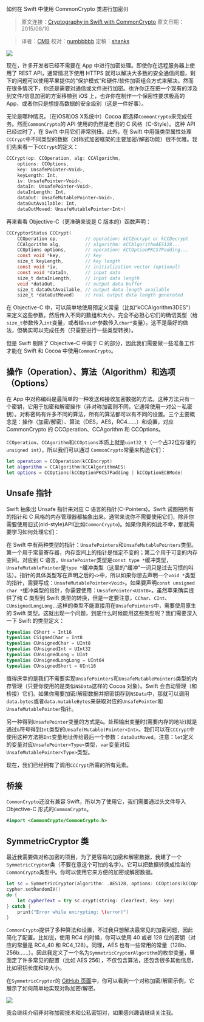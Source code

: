 如何在 Swift 中使用 CommonCrypto 类进行加密(I)

> 原文连接：[Cryptography in Swift with CommonCrypto](http://digitalleaves.com/blog/2015/08/commoncrypto-in-swift)
> 原文日期：2015/08/10

> 译者：[CMB](https://github.com/chenmingbiao)
> 校对：[numbbbbb](https://github.com/numbbbbb)
> 定稿：[shanks](http://codebuild.me)


![](http://swift.gg/img/articles/commoncrypto-in-swift/34909577.jpg)

现在，许多开发者已经不需要在 App 中进行加密处理。即使你在远程服务器上使用了 REST API，通常情况下使用 HTTPS 就可以解决大多数的安全通信问题，剩下的问题可以使用苹果提供的“保护模式”和硬件/软件加密组合方式来解决。然而在很多情况下，你还是需要对通信或文件进行加密。也许你正在把一个现有的涉及到文件/信息加密的方案移植到 iOS 上，也许你在制作一个保密性要求极高的App，或者你只是想提高数据的安全级别（这是一件好事）。



无论是哪种情况，（在iOS和OS X系统中）Cocoa 都选择`CommonCrypto`来完成任务。然而`CommonCrypto`的 API 使用的仍然是老旧的 C 风格（C-Style）。这种 API 已经过时了，在 Swift 中用它们非常别扭。此外，在 Swift 中用强类型属性处理`CCCrypt`中不同类型的数据（对称式加密框架的主要加密/解密功能）很不优雅。我们先来看一下`CCCrypt`的定义：

```objectivec
CCCrypt(op: CCOperation, alg: CCAlgorithm, 
	options: CCOptions, 
	key: UnsafePointer<Void>, 
	keyLength: Int, 
	iv: UnsafePointer<Void>, 
	dataIn: UnsafePointer<Void>, 
	dataInLength: Int, 
	dataOut: UnsafeMutablePointer<Void>, 
	dataOutAvailable: Int, 
	dataOutMoved: UnsafeMutablePointer<Int>)
```

再来看看 Objective-C（更准确来说是 C 版本的）函数声明：

```objectivec
CCCryptorStatus CCCrypt(
	CCOperation op,          // operation: kCCEncrypt or kCCDecrypt
	CCAlgorithm alg,         // algorithm: kCCAlgorithmAES128... 
	CCOptions options,       // operation: kCCOptionPKCS7Padding...
	const void *key,         // key
	size_t keyLength,        // key length
	const void *iv,          // initialization vector (optional)
	const void *dataIn,      // input data
	size_t dataInLength,     // input data length
	void *dataOut,           // output data buffer
	size_t dataOutAvailable, // output data length available
	size_t *dataOutMoved)    // real output data length generated
```

在 Objective-C 中，可以简单地使用预定义常量（比如“kCCAlgorithm3DES”）来定义这些参数，然后传入不同的数组和大小，完全不必担心它们的确切类型（给`size_t`参数传入`int`变量，或者给`void*`参数传入`char*`变量）。这不是最好的做法，但确实可以完成任务（只需要进行一些类型转换）。

但是 Swift 剔除了 Objective-C 中属于 C 的部分，因此我们需要做一些准备工作才能在 Swift 和 Cocoa 中使用`CommonCrypto`。

## 操作（Operation）、算法（Algorithm）和选项（Options）

在 App 中对称编码是最简单的一种发送和接收加密数据的方法。这种方法只有一个密钥，它用于加密和解密操作（非对称加密则不同，它通常使用一对公－私密钥）。对称密码有许多不同的算法，所有的算法都可以有不同的设置。三个主要概念是：操作（加密/解密）、算法（DES，AES，RC4……）和设置，对应 CommonCrypto 的 CCOperation、CCAgorithm 和 CCOptions。

`CCOperation`、`CCAgorithm`和`CCOptions`本质上就是`uint32_t`（一个占32位存储的`unsigned int`），所以我们可以通过 `CommonCrypto`常量来构造它们：

```swift
let operation = CCOperation(kCCEncrypt)
let algorithm = CCAlgorithm(kCCAlgorithmAES)
let options = CCOptions(kCCOptionPKCS7Padding | kCCOptionECBMode)
```

## Unsafe 指针

Swift 抽象出 Unsafe 指针来对应 C 语言的指针(C-Pointers)。Swift 试图把所有的指针和 C 风格的内存管理器都抽象出来。通常来说你不需要使用它们，除非你需要使用旧式(old-style)API(比如`CommonCrypto`)。如果你真的如此不幸，那就需要学习如何处理它们：

在 Swift 中有两种类型的指针：`UnsafePointers`和`UnsafeMutablePointers`类型。第一个用于常量寄存器，内存空间上的指针是恒定不变的；第二个用于可变的内存空间。对应到 C 语言，`UnsafePointer`类型是`const type *`缓冲类型，`UnsafeMutablePointer`是`type *`缓冲类型（这里的"缓冲"一词只是过去习惯的叫法）。指针的具体类型写在声明之后的`<>`中，所以如果你想去声明一个`void *`类型的指针，需要写成：`UnsafeMutablePointer<Void>`。如果要声明`const unsigned char *`缓冲类型的指针，你需要使用：`UnsafePointer<UInt8>`。虽然苹果确实提供了纯 C 类型到 Swift 类型的转换，但是一定要注意，`CChar`、`CInt`、`CUnsignedLongLong`…这样的类型不能直接用在`UnsafePointers`中，需要使用原生的 Swift 类型。这就出现一个问题，到底什么时候能用这些类型呢？我们需要深入一下 Swift 的类型定义：

```swift
typealias CShort = Int16
typealias CSignedChar = Int8
typealias CUnsignedChar = UInt8
typealias CUnsignedInt = UInt32
typealias CUnsignedLong = UInt
typealias CUnsignedLongLong = UInt64
typealias CUnsignedShort = UInt16
```

值得庆幸的是我们不需要实现`UnsafePointers`和`UnsafeMutablePointers`类型的内存管理（只要你使用的是类似`NSData`这样的 Cocoa 对象）。Swift 会自动管理（和桥接）它们。如果你需要加密/解密数据并把密钥存到`NSData`中，那就可以调用`data.bytes`或者`data.mutableBytes`来获取对应的`UnsafePointer`和`UnsafeMutablePointer`指针。

另一种得到`UnsafePointer`变量的方式是`&`。处理输出变量时(需要内存的地址)就是通过`&`符号得到`Int`类型的`Unsafe(Mutable)Pointer<Int>`。我们可以在`CCCrypt`中使用这种方法把`Int`变量地址传给最后一个参数：`dataOutMoved`。注意：`let`定义的变量对应`UnsafePointer<Type>`类型，`var`变量对应`UnsafeMutablePointer<Type>`类型。

现在，我们已经拥有了调用`CCCrypt`所需的所有元素。

## 桥接

`CommonCrypto`还没有兼容 Swift，所以为了使用它，我们需要通过头文件导入 Objective-C 形式的`CommonCrypto`。


```swift
#import <CommonCrypto/CommonCrypto.h>
```

## SymmetricCryptor 类

最近我需要做对称加密的项目，为了更容易的加密和解密数据，我建了一个`SymmetricCryptor`类（不要在意这个可怕的名字）。它可以把数据转换成恰当的`CommonCrypto`类型中。你可以使用它来方便的加密或解密数据。

```swift
let sc = SymmetricCryptor(algorithm: .AES128, options: CCOptions(kCCOptionPKCS7Padding))
cypher.setRandomIV()
do { 
	let cypherText = try sc.crypt(string: clearText, key: key) 
} catch { 
	print("Error while encrypting: \(error)") 
}
```

`CommonCrypto`提供了多种算法和设置，不过我只想解决最常见的加密问题，因此简化了配置。比如说，使用 RC4 的时候，你可以使用 40 或者 128 位的密钥（对应的常量是 RC4_40 和 RC4_128）。同理，AES 也有一些常用的常量（128b、256b……）。因此我定义了一个名为`SymmetricCryptorAlgorithm`的枚举变量，里面定了许多常见的配置（比如 AES 256），不仅包含算法，还包含很多其他信息，比如密钥长度和块大小。

在`SymmetricCryptor`的 [GitHub 页面](https://github.com/DigitalLeaves/CommonCrypto-in-Swift)中，你可以看到一个对称加密/解密示例，它展示了如何简单地实现对称加密/解密。

![](http://swift.gg/img/articles/commoncrypto-in-swift/36052539.jpg)

我会继续介绍非对称加密技术和公私密钥对，如果感兴趣请继续关注我。

